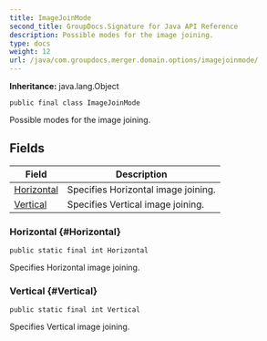 ```yaml
---
title: ImageJoinMode
second_title: GroupDocs.Signature for Java API Reference
description: Possible modes for the image joining.
type: docs
weight: 12
url: /java/com.groupdocs.merger.domain.options/imagejoinmode/
---
```

**Inheritance:**
java.lang.Object
```
public final class ImageJoinMode
```

Possible modes for the image joining.
## Fields

| Field | Description |
| --- | --- |
| [Horizontal](#Horizontal) | Specifies Horizontal image joining. |
| [Vertical](#Vertical) | Specifies Vertical image joining. |
### Horizontal {#Horizontal}
```
public static final int Horizontal
```


Specifies Horizontal image joining.

### Vertical {#Vertical}
```
public static final int Vertical
```


Specifies Vertical image joining.

